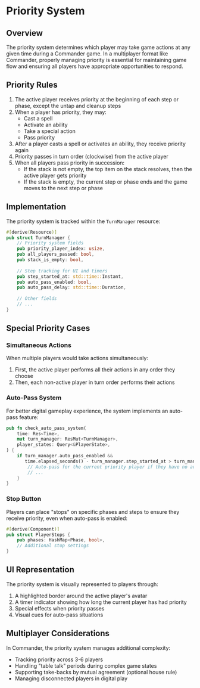 # Priority System

## Overview

The priority system determines which player may take game actions at any given time during a Commander game. In a multiplayer format like Commander, properly managing priority is essential for maintaining game flow and ensuring all players have appropriate opportunities to respond.

## Priority Rules

1. The active player receives priority at the beginning of each step or phase, except the untap and cleanup steps
2. When a player has priority, they may:
   - Cast a spell
   - Activate an ability
   - Take a special action
   - Pass priority
3. After a player casts a spell or activates an ability, they receive priority again
4. Priority passes in turn order (clockwise) from the active player
5. When all players pass priority in succession:
   - If the stack is not empty, the top item on the stack resolves, then the active player gets priority
   - If the stack is empty, the current step or phase ends and the game moves to the next step or phase

## Implementation

The priority system is tracked within the `TurnManager` resource:

```rust
#[derive(Resource)]
pub struct TurnManager {
    // Priority system fields
    pub priority_player_index: usize,
    pub all_players_passed: bool,
    pub stack_is_empty: bool,
    
    // Step tracking for UI and timers
    pub step_started_at: std::time::Instant,
    pub auto_pass_enabled: bool,
    pub auto_pass_delay: std::time::Duration,
    
    // Other fields
    // ...
}
```

## Special Priority Cases

### Simultaneous Actions

When multiple players would take actions simultaneously:

1. First, the active player performs all their actions in any order they choose
2. Then, each non-active player in turn order performs their actions

### Auto-Pass System

For better digital gameplay experience, the system implements an auto-pass feature:

```rust
pub fn check_auto_pass_system(
    time: Res<Time>,
    mut turn_manager: ResMut<TurnManager>,
    player_states: Query<&PlayerState>,
) {
    if turn_manager.auto_pass_enabled && 
       time.elapsed_seconds() - turn_manager.step_started_at > turn_manager.auto_pass_delay {
        // Auto-pass for the current priority player if they have no available actions
        // ...
    }
}
```

### Stop Button

Players can place "stops" on specific phases and steps to ensure they receive priority, even when auto-pass is enabled:

```rust
#[derive(Component)]
pub struct PlayerStops {
    pub phases: HashMap<Phase, bool>,
    // Additional stop settings
}
```

## UI Representation

The priority system is visually represented to players through:

1. A highlighted border around the active player's avatar
2. A timer indicator showing how long the current player has had priority
3. Special effects when priority passes
4. Visual cues for auto-pass situations

## Multiplayer Considerations

In Commander, the priority system manages additional complexity:

- Tracking priority across 3-6 players
- Handling "table talk" periods during complex game states
- Supporting take-backs by mutual agreement (optional house rule)
- Managing disconnected players in digital play 